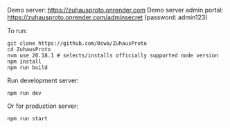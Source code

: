 Demo server: https://zuhausproto.onrender.com
Demo server admin portal: https://zuhausproto.onrender.com/adminsecret (password: admin123)

To run:
```
git clone https://github.com/0cwa/ZuhausProto
cd ZuhausProto
nvm use 20.18.1 # selects/installs officially supported node version
npm install
npm run build
```

Run development server:
```
npm run dev
```

Or for production server:
```
npm run start
```
